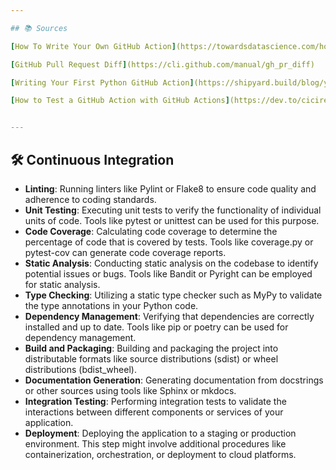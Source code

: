 ```yaml
---

## 📚 Sources

[How To Write Your Own GitHub Action](https://towardsdatascience.com/how-to-write-your-own-github-action-59cc4746a57a)

[GitHub Pull Request Diff](https://cli.github.com/manual/gh_pr_diff)

[Writing Your First Python GitHub Action](https://shipyard.build/blog/your-first-python-github-action/)

[How to Test a GitHub Action with GitHub Actions](https://dev.to/cicirello/how-to-test-a-github-action-with-github-actions-2hag)


---
```


## 🛠 Continuous Integration

- **Linting**: Running linters like Pylint or Flake8 to ensure code quality and adherence to coding standards.
- **Unit Testing**: Executing unit tests to verify the functionality of individual units of code. Tools like pytest or unittest can be used for this purpose.
- **Code Coverage**: Calculating code coverage to determine the percentage of code that is covered by tests. Tools like coverage.py or pytest-cov can generate code coverage reports.
- **Static Analysis**: Conducting static analysis on the codebase to identify potential issues or bugs. Tools like Bandit or Pyright can be employed for static analysis.
- **Type Checking**: Utilizing a static type checker such as MyPy to validate the type annotations in your Python code.
- **Dependency Management**: Verifying that dependencies are correctly installed and up to date. Tools like pip or poetry can be used for dependency management.
- **Build and Packaging**: Building and packaging the project into distributable formats like source distributions (sdist) or wheel distributions (bdist_wheel).
- **Documentation Generation**: Generating documentation from docstrings or other sources using tools like Sphinx or mkdocs.
- **Integration Testing**: Performing integration tests to validate the interactions between different components or services of your application.
- **Deployment**: Deploying the application to a staging or production environment. This step might involve additional procedures like containerization, orchestration, or deployment to cloud platforms.
